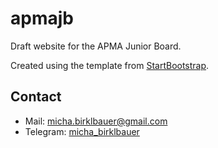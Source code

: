 # apmajb

Draft website for the APMA Junior Board.

Created using the template from [StartBootstrap](https://github.com/BlackrockDigital/startbootstrap-clean-blog).

## Contact

- Mail: [micha.birklbauer@gmail.com](mailto:micha.birklbauer@gmail.com)
- Telegram: [micha_birklbauer](https://t.me/micha_birklbauer)
